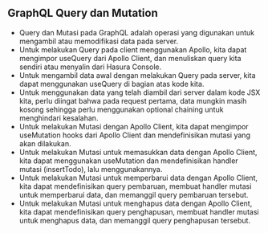 ## GraphQL Query dan Mutation

- Query dan Mutasi pada GraphQL adalah operasi yang digunakan untuk mengambil atau memodifikasi data pada server.
- Untuk melakukan Query pada client menggunakan Apollo, kita dapat mengimpor useQuery dari Apollo Client, dan menuliskan query kita sendiri atau menyalin dari Hasura Console.
- Untuk mengambil data awal dengan melakukan Query pada server, kita dapat menggunakan useQuery di bagian atas kode kita.
- Untuk menggunakan data yang telah diambil dari server dalam kode JSX kita, perlu diingat bahwa pada request pertama, data mungkin masih kosong sehingga perlu menggunakan optional chaining untuk menghindari kesalahan.
- Untuk melakukan Mutasi dengan Apollo Client, kita dapat mengimpor useMutation hooks dari Apollo Client dan mendefinisikan mutasi yang akan dilakukan.
- Untuk melakukan Mutasi untuk memasukkan data dengan Apollo Client, kita dapat menggunakan useMutation dan mendefinisikan handler mutasi (insertTodo), lalu menggunakannya.
- Untuk melakukan Mutasi untuk memperbarui data dengan Apollo Client, kita dapat mendefinisikan query pembaruan, membuat handler mutasi untuk memperbarui data, dan memanggil query pembaruan tersebut.
- Untuk melakukan Mutasi untuk menghapus data dengan Apollo Client, kita dapat mendefinisikan query penghapusan, membuat handler mutasi untuk menghapus data, dan memanggil query penghapusan tersebut.